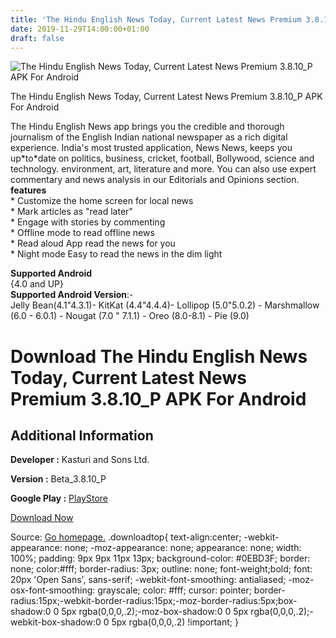 ```yaml
---
title: 'The Hindu English News Today, Current Latest News Premium 3.8.10_P APK For Android'
date: 2019-11-29T14:00:00+01:00
draft: false
---
```


![The Hindu English News Today, Current Latest News Premium 3.8.10_P APK For Android](https://i0.wp.com/apkhome.net/wp-content/uploads/2019/11/The-Hindu-English-News-Today-Current-Latest-News-Premium-3.8.10_P.png "The Hindu English News Today, Current Latest News Premium 3.8.10_P APK For Android")

  

The Hindu English News Today, Current Latest News Premium 3.8.10\_P APK For Android

The Hindu English News app brings you the credible and thorough journalism of the English Indian national newspaper as a rich digital experience. India's most trusted application, News News, keeps you up\*to\*date on politics, business, cricket, football, Bollywood, science and technology. environment, art, literature and more. You can also use expert commentary and news analysis in our Editorials and Opinions section.  
**features**  
\* Customize the home screen for local news  
\* Mark articles as "read later"  
\* Engage with stories by commenting  
\* Offline mode to read offline news  
\* Read aloud App read the news for you  
\* Night mode Easy to read the news in the dim light

**Supported Android**  
{4.0 and UP}  
**Supported Android Version**:-  
Jelly Bean(4.1"4.3.1)- KitKat (4.4"4.4.4)- Lollipop (5.0"5.0.2) - Marshmallow (6.0 - 6.0.1) - Nougat (7.0 " 7.1.1) - Oreo (8.0-8.1) - Pie (9.0)

Download The Hindu English News Today, Current Latest News Premium 3.8.10\_P APK For Android
============================================================================================

Additional Information
----------------------

**Developer :** Kasturi and Sons Ltd.

**Version :** Beta\_3.8.10\_P

**Google Play :** [PlayStore](https://play.google.com/store/apps/details?id=com.mobstac.thehindu)

  

[Download Now](https://store4app.co/post/the-hindu-english-news-today-current-latest-news-premium-3-8-10-p-apk-for-android_1574952713)

  
Source: [Go homepage.](https://store4app.co/post/the-hindu-english-news-today-current-latest-news-premium-3-8-10-p-apk-for-android_1574952713) .downloadtop{ text-align:center; -webkit-appearance: none; -moz-appearance: none; appearance: none; width: 100%; padding: 9px 9px 11px 13px; background-color: #0EBD3F; border: none; color:#fff; border-radius: 3px; outline: none; font-weight;bold; font: 20px 'Open Sans', sans-serif; -webkit-font-smoothing: antialiased; -moz-osx-font-smoothing: grayscale; color: #fff; cursor: pointer; border-radius:15px;-webkit-border-radius:15px;-moz-border-radius:5px;box-shadow:0 0 5px rgba(0,0,0,.2);-moz-box-shadow:0 0 5px rgba(0,0,0,.2);-webkit-box-shadow:0 0 5px rgba(0,0,0,.2) !important; }